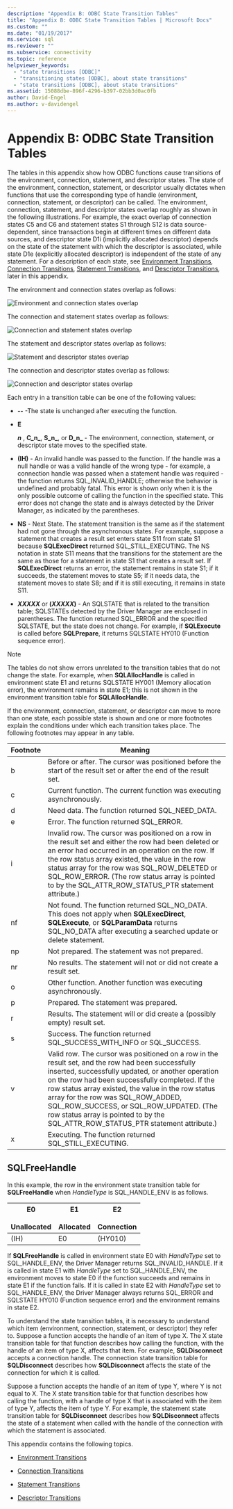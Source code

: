 ```yaml
---
description: "Appendix B: ODBC State Transition Tables"
title: "Appendix B: ODBC State Transition Tables | Microsoft Docs"
ms.custom: ""
ms.date: "01/19/2017"
ms.service: sql
ms.reviewer: ""
ms.subservice: connectivity
ms.topic: reference
helpviewer_keywords: 
  - "state transitions [ODBC]"
  - "transitioning states [ODBC], about state transitions"
  - "state transitions [ODBC], about state transitions"
ms.assetid: 15088dbe-896f-4296-b397-02bb3d0ac0fb
author: David-Engel
ms.author: v-davidengel
---
```

# Appendix B: ODBC State Transition Tables
The tables in this appendix show how ODBC functions cause transitions of the environment, connection, statement, and descriptor states. The state of the environment, connection, statement, or descriptor usually dictates when functions that use the corresponding type of handle (environment, connection, statement, or descriptor) can be called. The environment, connection, statement, and descriptor states overlap roughly as shown in the following illustrations. For example, the exact overlap of connection states C5 and C6 and statement states S1 through S12 is data source-dependent, since transactions begin at different times on different data sources, and descriptor state D1i (implicitly allocated descriptor) depends on the state of the statement with which the descriptor is associated, while state D1e (explicitly allocated descriptor) is independent of the state of any statement. For a description of each state, see [Environment Transitions](../../../odbc/reference/appendixes/environment-transitions.md), [Connection Transitions](../../../odbc/reference/appendixes/connection-transitions.md), [Statement Transitions](../../../odbc/reference/appendixes/statement-transitions.md), and [Descriptor Transitions](../../../odbc/reference/appendixes/descriptor-transitions.md), later in this appendix.  
  
 The environment and connection states overlap as follows:  
  
 ![Environment and connection states overlap](../../../odbc/reference/appendixes/media/app01.gif "app01")  
  
 The connection and statement states overlap as follows:  
  
 ![Connection and statement states overlap](../../../odbc/reference/appendixes/media/app02.gif "app02")  
  
 The statement and descriptor states overlap as follows:  
  
 ![Statement and descriptor states overlap](../../../odbc/reference/appendixes/media/app03.gif "app03")  
  
 The connection and descriptor states overlap as follows:  
  
 ![Connection and descriptor states overlap](../../../odbc/reference/appendixes/media/app04.gif "app04")  
  
 Each entry in a transition table can be one of the following values:  
  
-   **--** -The state is unchanged after executing the function.  
  
-   **E**  

     **_n_** , **C_n_**, **S_n_**, or **D_n_** - The environment, connection, statement, or descriptor state moves to the specified state.  
 
-   **(IH)** - An invalid handle was passed to the function. If the handle was a null handle or was a valid handle of the wrong type - for example, a connection handle was passed when a statement handle was required - the function returns SQL_INVALID_HANDLE; otherwise the behavior is undefined and probably fatal. This error is shown only when it is the only possible outcome of calling the function in the specified state. This error does not change the state and is always detected by the Driver Manager, as indicated by the parentheses.  
  
-   **NS** - Next State. The statement transition is the same as if the statement had not gone through the asynchronous states. For example, suppose a statement that creates a result set enters state S11 from state S1 because **SQLExecDirect** returned SQL_STILL_EXECUTING. The NS notation in state S11 means that the transitions for the statement are the same as those for a statement in state S1 that creates a result set. If **SQLExecDirect** returns an error, the statement remains in state S1; if it succeeds, the statement moves to state S5; if it needs data, the statement moves to state S8; and if it is still executing, it remains in state S11.  

-   **_XXXXX_**  or **(*XXXXX*)** - An SQLSTATE that is related to the transition table; SQLSTATEs detected by the Driver Manager are enclosed in parentheses. The function returned SQL_ERROR and the specified SQLSTATE, but the state does not change. For example, if **SQLExecute** is called before **SQLPrepare**, it returns SQLSTATE HY010 (Function sequence error).  

> [!NOTE]  
>  The tables do not show errors unrelated to the transition tables that do not change the state. For example, when **SQLAllocHandle** is called in environment state E1 and returns SQLSTATE HY001 (Memory allocation error), the environment remains in state E1; this is not shown in the environment transition table for **SQLAllocHandle**.  
  
 If the environment, connection, statement, or descriptor can move to more than one state, each possible state is shown and one or more footnotes explain the conditions under which each transition takes place. The following footnotes may appear in any table.  
  
|Footnote|Meaning|  
|--------------|-------------|  
|b|Before or after. The cursor was positioned before the start of the result set or after the end of the result set.|  
|c|Current function. The current function was executing asynchronously.|  
|d|Need data. The function returned SQL_NEED_DATA.|  
|e|Error. The function returned SQL_ERROR.|  
|i|Invalid row. The cursor was positioned on a row in the result set and either the row had been deleted or an error had occurred in an operation on the row. If the row status array existed, the value in the row status array for the row was SQL_ROW_DELETED or SQL_ROW_ERROR. (The row status array is pointed to by the SQL_ATTR_ROW_STATUS_PTR statement attribute.)|  
|nf|Not found. The function returned SQL_NO_DATA. This does not apply when **SQLExecDirect**, **SQLExecute**, or **SQLParamData** returns SQL_NO_DATA after executing a searched update or delete statement.|  
|np|Not prepared. The statement was not prepared.|  
|nr|No results. The statement will not or did not create a result set.|  
|o|Other function. Another function was executing asynchronously.|  
|p|Prepared. The statement was prepared.|  
|r|Results. The statement will or did create a (possibly empty) result set.|  
|s|Success. The function returned SQL_SUCCESS_WITH_INFO or SQL_SUCCESS.|  
|v|Valid row. The cursor was positioned on a row in the result set, and the row had been successfully inserted, successfully updated, or another operation on the row had been successfully completed. If the row status array existed, the value in the row status array for the row was SQL_ROW_ADDED, SQL_ROW_SUCCESS, or SQL_ROW_UPDATED. (The row status array is pointed to by the SQL_ATTR_ROW_STATUS_PTR statement attribute.)|  
|x|Executing. The function returned SQL_STILL_EXECUTING.|  
  
## SQLFreeHandle  
 In this example, the row in the environment state transition table for **SQLFreeHandle** when *HandleType* is SQL_HANDLE_ENV is as follows.  
  
|E0<br /><br /> Unallocated|E1<br /><br /> Allocated|E2<br /><br /> Connection|  
|------------------------|----------------------|-----------------------|  
|(IH)|E0|(HY010)|  
  
 If **SQLFreeHandle** is called in environment state E0 with *HandleType* set to SQL_HANDLE_ENV, the Driver Manager returns SQL_INVALID_HANDLE. If it is called in state E1 with *HandleType* set to SQL_HANDLE_ENV, the environment moves to state E0 if the function succeeds and remains in state E1 if the function fails. If it is called in state E2 with *HandleType* set to SQL_HANDLE_ENV, the Driver Manager always returns SQL_ERROR and SQLSTATE HY010 (Function sequence error) and the environment remains in state E2.  
  
 To understand the state transition tables, it is necessary to understand which item (environment, connection, statement, or descriptor) they refer to. Suppose a function accepts the handle of an item of type X. The X state transition table for that function describes how calling the function, with the handle of an item of type X, affects that item. For example, **SQLDisconnect** accepts a connection handle. The connection state transition table for **SQLDisconnect** describes how **SQLDisconnect** affects the state of the connection for which it is called.  
  
 Suppose a function accepts the handle of an item of type Y, where Y is not equal to X. The X state transition table for that function describes how calling the function, with a handle of type X that is associated with the item of type Y, affects the item of type Y. For example, the statement state transition table for **SQLDisconnect** describes how **SQLDisconnect** affects the state of a statement when called with the handle of the connection with which the statement is associated.  
  
 This appendix contains the following topics.  
  
-   [Environment Transitions](../../../odbc/reference/appendixes/environment-transitions.md)  
  
-   [Connection Transitions](../../../odbc/reference/appendixes/connection-transitions.md)  
  
-   [Statement Transitions](../../../odbc/reference/appendixes/statement-transitions.md)  
  
-   [Descriptor Transitions](../../../odbc/reference/appendixes/descriptor-transitions.md)
